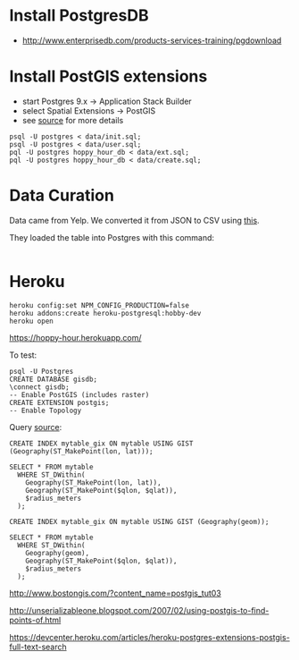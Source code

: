 # Install PostgresDB
* http://www.enterprisedb.com/products-services-training/pgdownload

# Install PostGIS extensions
* start Postgres 9.x -> Application Stack Builder
* select Spatial Extensions -> PostGIS
* see [source](http://www.bostongis.com/?content_name=postgis_tut01) for more details

```
psql -U postgres < data/init.sql;
psql -U postgres < data/user.sql;
pql -U postgres hoppy_hour_db < data/ext.sql;     
pql -U postgres hoppy_hour_db < data/create.sql;     
```

# Data Curation

Data came from Yelp. We converted it from JSON to CSV using [this](http://konklone.io/json/).

They loaded the table into Postgres with this command:

```

```


# Heroku

```
heroku config:set NPM_CONFIG_PRODUCTION=false
heroku addons:create heroku-postgresql:hobby-dev
heroku open
```


https://hoppy-hour.herokuapp.com/





























To test:

```
psql -U Postgres
CREATE DATABASE gisdb;
\connect gisdb;
-- Enable PostGIS (includes raster)
CREATE EXTENSION postgis;
-- Enable Topology
```


Query [source](http://gis.stackexchange.com/questions/57072/how-to-find-points-in-a-kilometre-radius):

```
CREATE INDEX mytable_gix ON mytable USING GIST (Geography(ST_MakePoint(lon, lat)));

SELECT * FROM mytable
  WHERE ST_DWithin(
    Geography(ST_MakePoint(lon, lat)),
    Geography(ST_MakePoint($qlon, $qlat)),
    $radius_meters
  );

```

```
CREATE INDEX mytable_gix ON mytable USING GIST (Geography(geom));

SELECT * FROM mytable
  WHERE ST_DWithin(
    Geography(geom),
    Geography(ST_MakePoint($qlon, $qlat)),
    $radius_meters
  );
```


http://www.bostongis.com/?content_name=postgis_tut03



http://unserializableone.blogspot.com/2007/02/using-postgis-to-find-points-of.html



https://devcenter.heroku.com/articles/heroku-postgres-extensions-postgis-full-text-search
